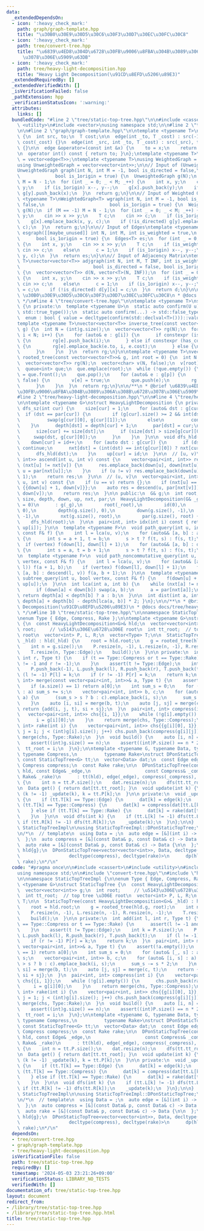 ```yaml
---
data:
  _extendedDependsOn:
  - icon: ':heavy_check_mark:'
    path: graph/graph-template.hpp
    title: "\u30B0\u30E9\u30D5\u30C6\u30F3\u30D7\u30EC\u30FC\u30C8"
  - icon: ':heavy_check_mark:'
    path: tree/convert-tree.hpp
    title: "\u6839\u4ED8\u304D\u6728\u30FB\u9006\u8FBA\u304B\u3089\u306A\u308B\u6728\
      \u3078\u306E\u5909\u63DB"
  - icon: ':heavy_check_mark:'
    path: tree/heavy-light-decomposition.hpp
    title: "Heavy Light Decomposition(\u91CD\u8EFD\u5206\u89E3)"
  _extendedRequiredBy: []
  _extendedVerifiedWith: []
  _isVerificationFailed: false
  _pathExtension: hpp
  _verificationStatusIcon: ':warning:'
  attributes:
    links: []
  bundledCode: "#line 2 \"tree/static-top-tree.hpp\"\n\n#include <cassert>\n#include\
    \ <utility>\n#include <vector>\nusing namespace std;\n\n#line 2 \"tree/convert-tree.hpp\"\
    \n\n#line 2 \"graph/graph-template.hpp\"\n\ntemplate <typename T>\nstruct edge\
    \ {\n  int src, to;\n  T cost;\n\n  edge(int _to, T _cost) : src(-1), to(_to),\
    \ cost(_cost) {}\n  edge(int _src, int _to, T _cost) : src(_src), to(_to), cost(_cost)\
    \ {}\n\n  edge &operator=(const int &x) {\n    to = x;\n    return *this;\n  }\n\
    \n  operator int() const { return to; }\n};\ntemplate <typename T>\nusing Edges\
    \ = vector<edge<T>>;\ntemplate <typename T>\nusing WeightedGraph = vector<Edges<T>>;\n\
    using UnweightedGraph = vector<vector<int>>;\n\n// Input of (Unweighted) Graph\n\
    UnweightedGraph graph(int N, int M = -1, bool is_directed = false,\n         \
    \             bool is_1origin = true) {\n  UnweightedGraph g(N);\n  if (M == -1)\
    \ M = N - 1;\n  for (int _ = 0; _ < M; _++) {\n    int x, y;\n    cin >> x >>\
    \ y;\n    if (is_1origin) x--, y--;\n    g[x].push_back(y);\n    if (!is_directed)\
    \ g[y].push_back(x);\n  }\n  return g;\n}\n\n// Input of Weighted Graph\ntemplate\
    \ <typename T>\nWeightedGraph<T> wgraph(int N, int M = -1, bool is_directed =\
    \ false,\n                        bool is_1origin = true) {\n  WeightedGraph<T>\
    \ g(N);\n  if (M == -1) M = N - 1;\n  for (int _ = 0; _ < M; _++) {\n    int x,\
    \ y;\n    cin >> x >> y;\n    T c;\n    cin >> c;\n    if (is_1origin) x--, y--;\n\
    \    g[x].emplace_back(x, y, c);\n    if (!is_directed) g[y].emplace_back(y, x,\
    \ c);\n  }\n  return g;\n}\n\n// Input of Edges\ntemplate <typename T>\nEdges<T>\
    \ esgraph([[maybe_unused]] int N, int M, int is_weighted = true,\n           \
    \      bool is_1origin = true) {\n  Edges<T> es;\n  for (int _ = 0; _ < M; _++)\
    \ {\n    int x, y;\n    cin >> x >> y;\n    T c;\n    if (is_weighted)\n     \
    \ cin >> c;\n    else\n      c = 1;\n    if (is_1origin) x--, y--;\n    es.emplace_back(x,\
    \ y, c);\n  }\n  return es;\n}\n\n// Input of Adjacency Matrix\ntemplate <typename\
    \ T>\nvector<vector<T>> adjgraph(int N, int M, T INF, int is_weighted = true,\n\
    \                           bool is_directed = false, bool is_1origin = true)\
    \ {\n  vector<vector<T>> d(N, vector<T>(N, INF));\n  for (int _ = 0; _ < M; _++)\
    \ {\n    int x, y;\n    cin >> x >> y;\n    T c;\n    if (is_weighted)\n     \
    \ cin >> c;\n    else\n      c = 1;\n    if (is_1origin) x--, y--;\n    d[x][y]\
    \ = c;\n    if (!is_directed) d[y][x] = c;\n  }\n  return d;\n}\n\n/**\n * @brief\
    \ \u30B0\u30E9\u30D5\u30C6\u30F3\u30D7\u30EC\u30FC\u30C8\n * @docs docs/graph/graph-template.md\n\
    \ */\n#line 4 \"tree/convert-tree.hpp\"\n\ntemplate <typename T>\nstruct has_cost\
    \ {\n private:\n  template <typename U>\n  static auto confirm(U u) -> decltype(u.cost,\
    \ std::true_type());\n  static auto confirm(...) -> std::false_type;\n\n public:\n\
    \  enum : bool { value = decltype(confirm(std::declval<T>()))::value };\n};\n\n\
    template <typename T>\nvector<vector<T>> inverse_tree(const vector<vector<T>>&\
    \ g) {\n  int N = (int)g.size();\n  vector<vector<T>> rg(N);\n  for (int i = 0;\
    \ i < N; i++) {\n    for (auto& e : g[i]) {\n      if constexpr (is_same<T, int>::value)\
    \ {\n        rg[e].push_back(i);\n      } else if constexpr (has_cost<T>::value)\
    \ {\n        rg[e].emplace_back(e.to, i, e.cost);\n      } else {\n        assert(0);\n\
    \      }\n    }\n  }\n  return rg;\n}\n\ntemplate <typename T>\nvector<vector<T>>\
    \ rooted_tree(const vector<vector<T>>& g, int root = 0) {\n  int N = (int)g.size();\n\
    \  vector<vector<T>> rg(N);\n  vector<char> v(N, false);\n  v[root] = true;\n\
    \  queue<int> que;\n  que.emplace(root);\n  while (!que.empty()) {\n    auto p\
    \ = que.front();\n    que.pop();\n    for (auto& e : g[p]) {\n      if (v[e] ==\
    \ false) {\n        v[e] = true;\n        que.push(e);\n        rg[p].push_back(e);\n\
    \      }\n    }\n  }\n  return rg;\n}\n\n/**\n * @brief \u6839\u4ED8\u304D\u6728\
    \u30FB\u9006\u8FBA\u304B\u3089\u306A\u308B\u6728\u3078\u306E\u5909\u63DB\n */\n\
    #line 2 \"tree/heavy-light-decomposition.hpp\"\n\n#line 4 \"tree/heavy-light-decomposition.hpp\"\
    \n\ntemplate <typename G>\nstruct HeavyLightDecomposition {\n private:\n  void\
    \ dfs_sz(int cur) {\n    size[cur] = 1;\n    for (auto& dst : g[cur]) {\n    \
    \  if (dst == par[cur]) {\n        if (g[cur].size() >= 2 && int(dst) == int(g[cur][0]))\n\
    \          swap(g[cur][0], g[cur][1]);\n        else\n          continue;\n  \
    \    }\n      depth[dst] = depth[cur] + 1;\n      par[dst] = cur;\n      dfs_sz(dst);\n\
    \      size[cur] += size[dst];\n      if (size[dst] > size[g[cur][0]]) {\n   \
    \     swap(dst, g[cur][0]);\n      }\n    }\n  }\n\n  void dfs_hld(int cur) {\n\
    \    down[cur] = id++;\n    for (auto dst : g[cur]) {\n      if (dst == par[cur])\
    \ continue;\n      nxt[dst] = (int(dst) == int(g[cur][0]) ? nxt[cur] : int(dst));\n\
    \      dfs_hld(dst);\n    }\n    up[cur] = id;\n  }\n\n  // [u, v)\n  vector<pair<int,\
    \ int>> ascend(int u, int v) const {\n    vector<pair<int, int>> res;\n    while\
    \ (nxt[u] != nxt[v]) {\n      res.emplace_back(down[u], down[nxt[u]]);\n     \
    \ u = par[nxt[u]];\n    }\n    if (u != v) res.emplace_back(down[u], down[v] +\
    \ 1);\n    return res;\n  }\n\n  // (u, v]\n  vector<pair<int, int>> descend(int\
    \ u, int v) const {\n    if (u == v) return {};\n    if (nxt[u] == nxt[v]) return\
    \ {{down[u] + 1, down[v]}};\n    auto res = descend(u, par[nxt[v]]);\n    res.emplace_back(down[nxt[v]],\
    \ down[v]);\n    return res;\n  }\n\n public:\n  G& g;\n  int root, id;\n  vector<int>\
    \ size, depth, down, up, nxt, par;\n  HeavyLightDecomposition(G& _g, int _root\
    \ = 0)\n      : g(_g),\n        root(_root),\n        id(0),\n        size(g.size(),\
    \ 0),\n        depth(g.size(), 0),\n        down(g.size(), -1),\n        up(g.size(),\
    \ -1),\n        nxt(g.size(), root),\n        par(g.size(), root) {\n    dfs_sz(root);\n\
    \    dfs_hld(root);\n  }\n\n  pair<int, int> idx(int i) const { return make_pair(down[i],\
    \ up[i]); }\n\n  template <typename F>\n  void path_query(int u, int v, bool vertex,\
    \ const F& f) {\n    int l = lca(u, v);\n    for (auto&& [a, b] : ascend(u, l))\
    \ {\n      int s = a + 1, t = b;\n      s > t ? f(t, s) : f(s, t);\n    }\n  \
    \  if (vertex) f(down[l], down[l] + 1);\n    for (auto&& [a, b] : descend(l, v))\
    \ {\n      int s = a, t = b + 1;\n      s > t ? f(t, s) : f(s, t);\n    }\n  }\n\
    \n  template <typename F>\n  void path_noncommutative_query(int u, int v, bool\
    \ vertex, const F& f) {\n    int l = lca(u, v);\n    for (auto&& [a, b] : ascend(u,\
    \ l)) f(a + 1, b);\n    if (vertex) f(down[l], down[l] + 1);\n    for (auto&&\
    \ [a, b] : descend(l, v)) f(a, b + 1);\n  }\n\n  template <typename F>\n  void\
    \ subtree_query(int u, bool vertex, const F& f) {\n    f(down[u] + int(!vertex),\
    \ up[u]);\n  }\n\n  int lca(int a, int b) {\n    while (nxt[a] != nxt[b]) {\n\
    \      if (down[a] < down[b]) swap(a, b);\n      a = par[nxt[a]];\n    }\n   \
    \ return depth[a] < depth[b] ? a : b;\n  }\n\n  int dist(int a, int b) { return\
    \ depth[a] + depth[b] - depth[lca(a, b)] * 2; }\n};\n\n/**\n * @brief Heavy Light\
    \ Decomposition(\u91CD\u8EFD\u5206\u89E3)\n * @docs docs/tree/heavy-light-decomposition.md\n\
    \ */\n#line 10 \"tree/static-top-tree.hpp\"\n\nnamespace StaticTopTreeImpl {\n\
    \nenum Type { Edge, Compress, Rake };\n\ntemplate <typename G>\nstruct StaticTopTree\
    \ {\n  const HeavyLightDecomposition<G>& hld;\n  vector<vector<int>> g;\n  int\
    \ root;     // \u5143\u306E\u6728\u306E root\n  int tt_root;  // top tree \u306E\
    \ root\n  vector<int> P, L, R;\n  vector<Type> T;\n\n  StaticTopTree(const HeavyLightDecomposition<G>&\
    \ _hld) : hld(_hld) {\n    root = hld.root;\n    g = rooted_tree(hld.g, root);\n\
    \    int n = g.size();\n    P.resize(n, -1), L.resize(n, -1), R.resize(n, -1);\n\
    \    T.resize(n, Type::Edge);\n    build();\n  }\n\n private:\n  int add(int l,\
    \ int r, Type t) {\n    if (t == Type::Compress or t == Type::Rake) {\n      assert(l\
    \ != -1 and r != -1);\n    }\n    assert(t != Type::Edge);\n    int k = P.size();\n\
    \    P.push_back(-1), L.push_back(l), R.push_back(r), T.push_back(t);\n    if\
    \ (l != -1) P[l] = k;\n    if (r != -1) P[r] = k;\n    return k;\n  }\n  pair<int,\
    \ int> merge(const vector<pair<int, int>>& a, Type t) {\n    assert(!a.empty());\n\
    \    if (a.size() == 1) return a[0];\n    int sum_s = 0;\n    for (auto& [_, s]\
    \ : a) sum_s += s;\n    vector<pair<int, int>> b, c;\n    for (auto& [i, s] :\
    \ a) {\n      (sum_s > s ? b : c).emplace_back(i, s);\n      sum_s -= s * 2;\n\
    \    }\n    auto [i, si] = merge(b, t);\n    auto [j, sj] = merge(c, t);\n   \
    \ return {add(i, j, t), si + sj};\n  }\n  pair<int, int> compress(int i) {\n \
    \   vector<pair<int, int>> chs{{i, 1}};\n    while (!g[i].empty()) {\n      chs.push_back(rake(i));\n\
    \      i = g[i][0];\n    }\n    return merge(chs, Type::Compress);\n  }\n  pair<int,\
    \ int> rake(int i) {\n    vector<pair<int, int>> chs{{g[i][0], 1}};\n    for (int\
    \ j = 1; j < (int)g[i].size(); j++) chs.push_back(compress(g[i][j]));\n    return\
    \ merge(chs, Type::Rake);\n  }\n  void build() {\n    auto [i, n] = compress(root);\n\
    \    assert((int)g.size() == n);\n    assert((int)P.size() == n * 2 - 1);\n  \
    \  tt_root = i;\n  }\n};\n\ntemplate <typename G, typename Data, typename Edge,\
    \ typename Compress,\n          typename Rake>\nstruct DPonStaticTopTree {\n \
    \ const StaticTopTree<G> tt;\n  vector<Data> dat;\n  const Edge edge;\n  const\
    \ Compress compress;\n  const Rake rake;\n\n  DPonStaticTopTree(const HeavyLightDecomposition<G>&\
    \ hld, const Edge& _edge,\n                    const Compress& _compress, const\
    \ Rake& _rake)\n      : tt(hld), edge(_edge), compress(_compress), rake(_rake)\
    \ {\n    int n = tt.P.size();\n    dat.resize(n);\n    dfs(tt.tt_root);\n  }\n\
    \n  Data get() { return dat[tt.tt_root]; }\n  void update(int k) {\n    while\
    \ (k != -1) _update(k), k = tt.P[k];\n  }\n\n private:\n  void _update(int k)\
    \ {\n    if (tt.T[k] == Type::Edge) {\n      dat[k] = edge(k);\n    } else if\
    \ (tt.T[k] == Type::Compress) {\n      dat[k] = compress(dat[tt.L[k]], dat[tt.R[k]]);\n\
    \    } else if (tt.T[k] == Type::Rake) {\n      dat[k] = rake(dat[tt.L[k]], dat[tt.R[k]]);\n\
    \    }\n  }\n\n  void dfs(int k) {\n    if (tt.L[k] != -1) dfs(tt.L[k]);\n   \
    \ if (tt.R[k] != -1) dfs(tt.R[k]);\n    _update(k);\n  }\n};\n\n}  // namespace\
    \ StaticTopTreeImpl\n\nusing StaticTopTreeImpl::DPonStaticTopTree;\nusing StaticTopTreeImpl::StaticTopTree;\n\
    \n/*\n  // template\n  using Data = ;\n  auto edge = [&](int i) -> Data {\n\n\
    \  };\n  auto compress = [&](const Data& p, const Data& c) -> Data {\n\n  };\n\
    \  auto rake = [&](const Data& p, const Data& c) -> Data {\n\n  };\n  HeavyLightDecomposition\
    \ hld{g};\n  DPonStaticTopTree<vector<vector<int>>, Data, decltype(edge),\n  \
    \                  decltype(compress), decltype(rake)>\n      dp(hld, edge, compress,\
    \ rake);\n*/\n"
  code: "#pragma once\n\n#include <cassert>\n#include <utility>\n#include <vector>\n\
    using namespace std;\n\n#include \"convert-tree.hpp\"\n#include \"heavy-light-decomposition.hpp\"\
    \n\nnamespace StaticTopTreeImpl {\n\nenum Type { Edge, Compress, Rake };\n\ntemplate\
    \ <typename G>\nstruct StaticTopTree {\n  const HeavyLightDecomposition<G>& hld;\n\
    \  vector<vector<int>> g;\n  int root;     // \u5143\u306E\u6728\u306E root\n\
    \  int tt_root;  // top tree \u306E root\n  vector<int> P, L, R;\n  vector<Type>\
    \ T;\n\n  StaticTopTree(const HeavyLightDecomposition<G>& _hld) : hld(_hld) {\n\
    \    root = hld.root;\n    g = rooted_tree(hld.g, root);\n    int n = g.size();\n\
    \    P.resize(n, -1), L.resize(n, -1), R.resize(n, -1);\n    T.resize(n, Type::Edge);\n\
    \    build();\n  }\n\n private:\n  int add(int l, int r, Type t) {\n    if (t\
    \ == Type::Compress or t == Type::Rake) {\n      assert(l != -1 and r != -1);\n\
    \    }\n    assert(t != Type::Edge);\n    int k = P.size();\n    P.push_back(-1),\
    \ L.push_back(l), R.push_back(r), T.push_back(t);\n    if (l != -1) P[l] = k;\n\
    \    if (r != -1) P[r] = k;\n    return k;\n  }\n  pair<int, int> merge(const\
    \ vector<pair<int, int>>& a, Type t) {\n    assert(!a.empty());\n    if (a.size()\
    \ == 1) return a[0];\n    int sum_s = 0;\n    for (auto& [_, s] : a) sum_s +=\
    \ s;\n    vector<pair<int, int>> b, c;\n    for (auto& [i, s] : a) {\n      (sum_s\
    \ > s ? b : c).emplace_back(i, s);\n      sum_s -= s * 2;\n    }\n    auto [i,\
    \ si] = merge(b, t);\n    auto [j, sj] = merge(c, t);\n    return {add(i, j, t),\
    \ si + sj};\n  }\n  pair<int, int> compress(int i) {\n    vector<pair<int, int>>\
    \ chs{{i, 1}};\n    while (!g[i].empty()) {\n      chs.push_back(rake(i));\n \
    \     i = g[i][0];\n    }\n    return merge(chs, Type::Compress);\n  }\n  pair<int,\
    \ int> rake(int i) {\n    vector<pair<int, int>> chs{{g[i][0], 1}};\n    for (int\
    \ j = 1; j < (int)g[i].size(); j++) chs.push_back(compress(g[i][j]));\n    return\
    \ merge(chs, Type::Rake);\n  }\n  void build() {\n    auto [i, n] = compress(root);\n\
    \    assert((int)g.size() == n);\n    assert((int)P.size() == n * 2 - 1);\n  \
    \  tt_root = i;\n  }\n};\n\ntemplate <typename G, typename Data, typename Edge,\
    \ typename Compress,\n          typename Rake>\nstruct DPonStaticTopTree {\n \
    \ const StaticTopTree<G> tt;\n  vector<Data> dat;\n  const Edge edge;\n  const\
    \ Compress compress;\n  const Rake rake;\n\n  DPonStaticTopTree(const HeavyLightDecomposition<G>&\
    \ hld, const Edge& _edge,\n                    const Compress& _compress, const\
    \ Rake& _rake)\n      : tt(hld), edge(_edge), compress(_compress), rake(_rake)\
    \ {\n    int n = tt.P.size();\n    dat.resize(n);\n    dfs(tt.tt_root);\n  }\n\
    \n  Data get() { return dat[tt.tt_root]; }\n  void update(int k) {\n    while\
    \ (k != -1) _update(k), k = tt.P[k];\n  }\n\n private:\n  void _update(int k)\
    \ {\n    if (tt.T[k] == Type::Edge) {\n      dat[k] = edge(k);\n    } else if\
    \ (tt.T[k] == Type::Compress) {\n      dat[k] = compress(dat[tt.L[k]], dat[tt.R[k]]);\n\
    \    } else if (tt.T[k] == Type::Rake) {\n      dat[k] = rake(dat[tt.L[k]], dat[tt.R[k]]);\n\
    \    }\n  }\n\n  void dfs(int k) {\n    if (tt.L[k] != -1) dfs(tt.L[k]);\n   \
    \ if (tt.R[k] != -1) dfs(tt.R[k]);\n    _update(k);\n  }\n};\n\n}  // namespace\
    \ StaticTopTreeImpl\n\nusing StaticTopTreeImpl::DPonStaticTopTree;\nusing StaticTopTreeImpl::StaticTopTree;\n\
    \n/*\n  // template\n  using Data = ;\n  auto edge = [&](int i) -> Data {\n\n\
    \  };\n  auto compress = [&](const Data& p, const Data& c) -> Data {\n\n  };\n\
    \  auto rake = [&](const Data& p, const Data& c) -> Data {\n\n  };\n  HeavyLightDecomposition\
    \ hld{g};\n  DPonStaticTopTree<vector<vector<int>>, Data, decltype(edge),\n  \
    \                  decltype(compress), decltype(rake)>\n      dp(hld, edge, compress,\
    \ rake);\n*/\n"
  dependsOn:
  - tree/convert-tree.hpp
  - graph/graph-template.hpp
  - tree/heavy-light-decomposition.hpp
  isVerificationFile: false
  path: tree/static-top-tree.hpp
  requiredBy: []
  timestamp: '2024-05-03 23:21:26+09:00'
  verificationStatus: LIBRARY_NO_TESTS
  verifiedWith: []
documentation_of: tree/static-top-tree.hpp
layout: document
redirect_from:
- /library/tree/static-top-tree.hpp
- /library/tree/static-top-tree.hpp.html
title: tree/static-top-tree.hpp
---
```

